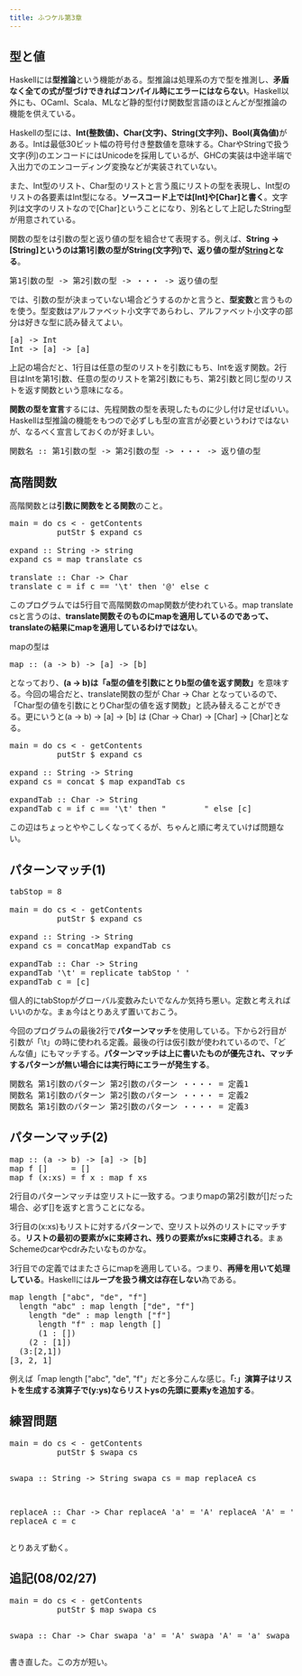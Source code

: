 ```yaml
---
title: ふつケル第3章
---
```

<h2>型と値</h2>
Haskellには<strong>型推論</strong>という機能がある。型推論は処理系の方で型を推測し、<strong>矛盾なく全ての式が型づけできればコンパイル時にエラーにはならない</strong>。Haskell以外にも、OCaml、Scala、MLなど静的型付け関数型言語のほとんどが型推論の機能を供えている。

Haskellの型には、<strong>Int(整数値)、Char(文字)、String(文字列)、Bool(真偽値)</strong>がある。Intは最低30ビット幅の符号付き整数値を意味する。CharやStringで扱う文字(列)のエンコードにはUnicodeを採用しているが、GHCの実装は中途半端で入出力でのエンコーディング変換などが実装されていない。

また、Int型のリスト、Char型のリストと言う風にリストの型を表現し、Int型のリストの各要素はInt型になる。<strong>ソースコード上では[Int]や[Char]と書く</strong>。文字列は文字のリストなので[Char]ということになり、別名として上記したString型が用意されている。

関数の型をは引数の型と返り値の型を組合せて表現する。例えば、<strong>String -> [String]というのは第1引数の型がString(文字列)で、返り値の型が[String](文字列のリスト)となる</strong>。

<pre lang="haskell">
第1引数の型 -> 第2引数の型 -> ・・・ -> 返り値の型
</pre>

では、引数の型が決まっていない場合どうするのかと言うと、<strong>型変数</strong>と言うものを使う。型変数はアルファベット小文字であらわし、アルファベット小文字の部分は好きな型に読み替えてよい。

<pre lang="haskell">
[a] -> Int
Int -> [a] -> [a]
</pre>

上記の場合だと、1行目は任意の型のリストを引数にもち、Intを返す関数。2行目はIntを第1引数、任意の型のリストを第2引数にもち、第2引数と同じ型のリストを返す関数という意味になる。

<strong>関数の型を宣言</strong>するには、先程関数の型を表現したものに少し付け足せばいい。Haskellは型推論の機能をもつので必ずしも型の宣言が必要というわけではないが、なるべく宣言しておくのが好ましい。

<pre lang="haskell">
関数名 :: 第1引数の型 -> 第2引数の型 -> ・・・ -> 返り値の型
</pre>

<h2>高階関数</h2>
高階関数とは<strong>引数に関数をとる関数</strong>のこと。

<pre lang="haskell">
main = do cs < - getContents
          putStr $ expand cs

expand :: String -> string
expand cs = map translate cs

translate :: Char -> Char
translate c = if c == '\t' then '@' else c
</pre>

このプログラムでは5行目で高階関数のmap関数が使われている。map translate csと言うのは、<strong>translate関数そのものにmapを適用しているのであって、translateの結果にmapを適用しているわけではない</strong>。

mapの型は
<pre lang="haskell">
map :: (a -> b) -> [a] -> [b]
</pre>
となっており、<strong>(a -> b)は「a型の値を引数にとりb型の値を返す関数」</strong>を意味する。今回の場合だと、translate関数の型が Char -> Char となっているので、「Char型の値を引数にとりChar型の値を返す関数」と読み替えることができる。更にいうと(a -> b) -> [a] -> [b] は (Char -> Char) -> [Char] -> [Char]となる。

<pre lang="haskell">
main = do cs < - getContents
          putStr $ expand cs

expand :: String -> String
expand cs = concat $ map expandTab cs

expandTab :: Char -> String
expandTab c = if c == '\t' then "        " else [c]
</pre>

この辺はちょっとややこしくなってくるが、ちゃんと順に考えていけば問題ない。

<h2>パターンマッチ(1)</h2>

<pre lang="haskell">
tabStop = 8

main = do cs < - getContents
          putStr $ expand cs

expand :: String -> String
expand cs = concatMap expandTab cs

expandTab :: Char -> String
expandTab '\t' = replicate tabStop ' '
expandTab c = [c]
</pre>

個人的にtabStopがグローバル変数みたいでなんか気持ち悪い。定数と考えればいいのかな。まぁ今はとりあえず置いておこう。

今回のプログラムの最後2行で<strong>パターンマッチ</strong>を使用している。下から2行目が引数が「\t」の時に使われる定義。最後の行は仮引数が使われているので、「どんな値」にもマッチする。<strong>パターンマッチは上に書いたものが優先され、マッチするパターンが無い場合には実行時にエラーが発生する</strong>。

<pre lang="haskell">
関数名 第1引数のパターン 第2引数のパターン ・・・・ = 定義1
関数名 第1引数のパターン 第2引数のパターン ・・・・ = 定義2
関数名 第1引数のパターン 第2引数のパターン ・・・・ = 定義3
</pre>

<h2>パターンマッチ(2)</h2>
<pre lang="haskell">
map :: (a -> b) -> [a] -> [b]
map f []     = []
map f (x:xs) = f x : map f xs
</pre>

2行目のパターンマッチは空リストに一致する。つまりmapの第2引数が[]だった場合、必ず[]を返すと言うことになる。

3行目の(x:xs)もリストに対するパターンで、空リスト以外のリストにマッチする。<strong>リストの最初の要素がxに束縛され、残りの要素がxsに束縛される</strong>。まぁSchemeのcarやcdrみたいなものかな。

3行目での定義ではまたさらにmapを適用している。つまり、<strong>再帰を用いて処理している</strong>。Haskellには<strong>ループを扱う構文は存在しない</strong>為である。

<pre lang="haskell">
map length ["abc", "de", "f"]
  length "abc" : map length ["de", "f"]
    length "de" : map length ["f"]
      length "f" : map length []
      (1 : [])
    (2 : [1])
  (3:[2,1])
[3, 2, 1]
</pre>

例えば「map length ["abc", "de", "f"」だと多分こんな感じ。<strong>「:」演算子はリストを生成する演算子で(y:ys)ならリストysの先頭に要素yを追加する</strong>。

<h2>練習問題</h2>
<pre lang="haskell">
main = do cs < - getContents
          putStr $ swapa cs

swapa :: String -> String
swapa cs = map replaceA cs

replaceA :: Char -> Char
replaceA 'a' = 'A'
replaceA 'A' = 'a'
replaceA c = c
</pre>

とりあえず動く。

<h2>追記(08/02/27)</h2>
<pre lang="haskell">
main = do cs < - getContents
          putStr $ map swapa cs

swapa :: Char -> Char
swapa 'a' = 'A'
swapa 'A' = 'a'
swapa c = c
</pre>

書き直した。この方が短い。
